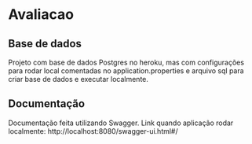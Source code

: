 # Avaliacao
## Base de dados
Projeto com base de dados Postgres no heroku, mas com configurações para rodar local comentadas no application.properties e arquivo sql para criar base de dados e executar localmente.
## Documentação
Documentação feita utilizando Swagger.
Link quando aplicação rodar localmente: http://localhost:8080/swagger-ui.html#/
